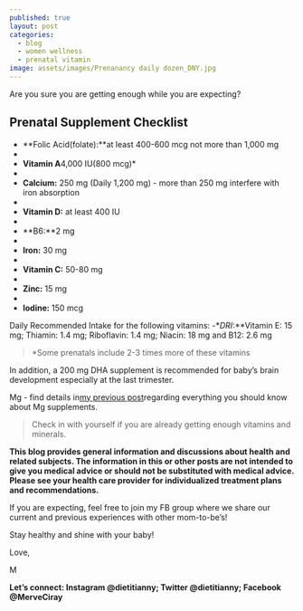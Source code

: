 ```yaml
---
published: true
layout: post
categories:
  - blog
  - women wellness
  - prenatal vitamin
image: assets/images/Prenanancy daily dozen_DNY.jpg
---
```


Are you sure you are getting enough while you are expecting?

## Prenatal Supplement Checklist

- **Folic Acid(folate):**at least 400-600 mcg not more than 1,000 mg
- 
- **Vitamin A**4,000 IU(800 mcg)*  
- 
- **Calcium:** 250 mg (Daily 1,200 mg) - more than 250 mg interfere with iron absorption
- 
- **Vitamin D:** at least 400 IU
- 
- **B6:**2 mg
- 
- **Iron:** 30 mg
- 
- **Vitamin C:** 50-80 mg
- 
- **Zinc:** 15 mg
- 
- **Iodine:** 150 mcg



Daily Recommended Intake for the following vitamins:
-**DRI*:**Vitamin E: 15 mg; Thiamin: 1.4 mg; Riboflavin: 1.4 mg; Niacin: 18 mg and B12: 2.6 mg


> *Some prenatals include 2-3 times more of these vitamins

In addition, a 200 mg DHA supplement is recommended for baby’s brain development especially at the last trimester. 

Mg - find details in[my previous post](https://www.dietitiannewyork.com/which-magnesium-supplement-is-best-for-you/)regarding everything you should know about Mg supplements.

> Check in with yourself if you are already getting enough vitamins and minerals.

**This blog provides general information and discussions about health and related subjects. The information in this or other posts are not intended to give you medical advice or should not be substituted with medical advice. Please see your health care provider for individualized treatment plans and recommendations.**

If you are expecting, feel free to join my FB group where we share our current and previous experiences with other mom-to-be’s! 

Stay healthy and shine with your baby!

Love,

M

**Let’s connect: Instagram @dietitianny; Twitter @dietitianny; Facebook @MerveCiray**
